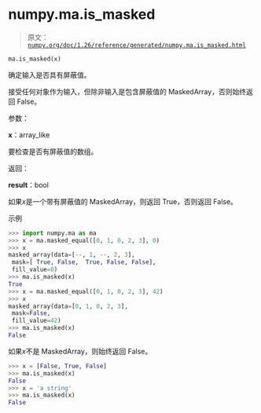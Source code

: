 # numpy.ma.is_masked

> 原文：[`numpy.org/doc/1.26/reference/generated/numpy.ma.is_masked.html`](https://numpy.org/doc/1.26/reference/generated/numpy.ma.is_masked.html)

```py
ma.is_masked(x)
```

确定输入是否具有屏蔽值。

接受任何对象作为输入，但除非输入是包含屏蔽值的 MaskedArray，否则始终返回 False。

参数：

**x**：array_like

要检查是否有屏蔽值的数组。

返回：

**result**：bool

如果*x*是一个带有屏蔽值的 MaskedArray，则返回 True，否则返回 False。

示例

```py
>>> import numpy.ma as ma
>>> x = ma.masked_equal([0, 1, 0, 2, 3], 0)
>>> x
masked_array(data=[--, 1, --, 2, 3],
 mask=[ True, False,  True, False, False],
 fill_value=0)
>>> ma.is_masked(x)
True
>>> x = ma.masked_equal([0, 1, 0, 2, 3], 42)
>>> x
masked_array(data=[0, 1, 0, 2, 3],
 mask=False,
 fill_value=42)
>>> ma.is_masked(x)
False 
```

如果*x*不是 MaskedArray，则始终返回 False。

```py
>>> x = [False, True, False]
>>> ma.is_masked(x)
False
>>> x = 'a string'
>>> ma.is_masked(x)
False 
```
